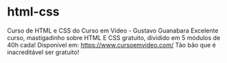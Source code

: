 # html-css
 Curso de HTML e CSS do Curso em Video - Gustavo Guanabara
 Excelente curso, mastigadinho sobre HTML E CSS gratuito, dividido em 5 módulos de 40h cada! 
 Disponível em: https://www.cursoemvideo.com/
 Tão bão que é inacreditável ser gratuito! 